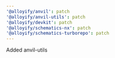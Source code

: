 ```yaml
---
'@alloyify/anvil': patch
'@alloyify/anvil-utils': patch
'@alloyify/devkit': patch
'@alloyify/schematics-nx': patch
'@alloyify/schematics-turborepo': patch
---
```


Added anvil-utils
